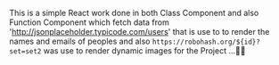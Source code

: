 This is a simple React work done in both Class Component and also Function Component which fetch data from 'http://jsonplaceholder.typicode.com/users' that is use to to render the names and emails of peoples and also  `https://robohash.org/${id}?set=set2` was use to render dynamic images for the Project ...👍🏾